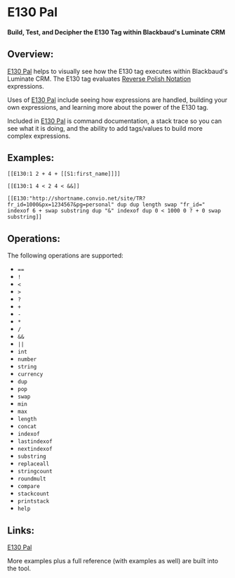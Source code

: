 # E130 Pal
#### Build, Test, and Decipher the E130 Tag within Blackbaud's Luminate CRM

## Overview:

[E130 Pal](http://eduar.de/tools/e130/) helps to visually see how the E130 tag executes within Blackbaud's Luminate CRM.  The E130 tag evaluates [Reverse Polish Notation](http://en.wikipedia.org/wiki/Reverse_Polish_notation) expressions.

Uses of [E130 Pal](http://eduar.de/tools/e130/) include seeing how expressions are handled, building your own expressions, and learning more about the power of the E130 tag.

Included in [E130 Pal](http://eduar.de/tools/e130/) is command documentation, a stack trace so you can see what it is doing, and the ability to add tags/values to build more complex expressions.

## Examples:

```
[[E130:1 2 + 4 + [[S1:first_name]]]]
```

```
[[E130:1 4 < 2 4 < &&]]
```

```
[[E130:"http://shortname.convio.net/site/TR?fr_id=1000&px=1234567&pg=personal" dup dup length swap "fr_id=" indexof 6 + swap substring dup "&" indexof dup 0 < 1000 0 ? + 0 swap substring]]
```

## Operations:

The following operations are supported:

* `==`
* `!`
* `<`
* `>`
* `?`
* `+`
* `-`
* `*`
* `/`
* `&&`
* `||`
* `int`
* `number`
* `string`
* `currency`
* `dup`
* `pop`
* `swap`
* `min`
* `max`
* `length`
* `concat`
* `indexof`
* `lastindexof`
* `nextindexof`
* `substring`
* `replaceall`
* `stringcount`
* `roundmult`
* `compare`
* `stackcount`
* `printstack`
* `help`

## Links:

[E130 Pal](http://eduardoagarcia.com/dev-tools/e130/index.html)

More examples plus a full reference (with examples as well) are built into the tool.
